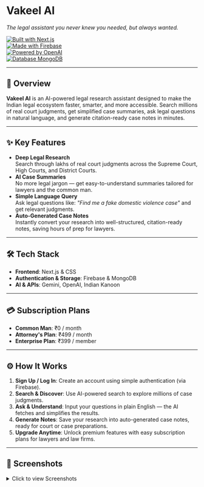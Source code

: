 # Vakeel AI  

_The legal assistant you never knew you needed, but always wanted._

[![Built with Next.js](https://img.shields.io/badge/Built%20with-Next.js-black?style=for-the-badge&logo=next.js)](https://nextjs.org/)  
[![Made with Firebase](https://img.shields.io/badge/Backend-Firebase-orange?style=for-the-badge&logo=firebase)](https://firebase.google.com/)  
[![Powered by OpenAI](https://img.shields.io/badge/AI-OpenAI-8756fd?style=for-the-badge&logo=openai)](https://openai.com/)  
[![Database MongoDB](https://img.shields.io/badge/Database-MongoDB-47A248?style=for-the-badge&logo=mongodb)](https://www.mongodb.com/)  

---

## 🚀 Overview  
**Vakeel AI** is an AI-powered legal research assistant designed to make the Indian legal ecosystem faster, smarter, and more accessible. Search millions of real court judgments, get simplified case summaries, ask legal questions in natural language, and generate citation-ready case notes in minutes.

---

## ✨ Key Features  
- **Deep Legal Research**  
  Search through lakhs of real court judgments across the Supreme Court, High Courts, and District Courts.  
- **AI Case Summaries**  
  No more legal jargon — get easy-to-understand summaries tailored for lawyers and the common man.  
- **Simple Language Query**  
  Ask legal questions like: _"Find me a fake domestic violence case"_ and get relevant judgments.  
- **Auto-Generated Case Notes**  
  Instantly convert your research into well-structured, citation-ready notes, saving hours of prep for lawyers.

---

## 🛠️ Tech Stack  
- **Frontend**: Next.js & CSS  
- **Authentication & Storage**: Firebase & MongoDB  
- **AI & APIs**: Gemini, OpenAI, Indian Kanoon  

---

## 💳 Subscription Plans  
- **Common Man**: ₹0 / month  
- **Attorney's Plan**: ₹499 / month  
- **Enterprise Plan**: ₹399 / member  

---

## ⚙️ How It Works
1. **Sign Up / Log In**: Create an account using simple authentication (via Firebase).  
2. **Search & Discover**: Use AI-powered search to explore millions of case judgments.  
3. **Ask & Understand**: Input your questions in plain English — the AI fetches and simplifies the results.  
4. **Generate Notes**: Save your research into auto-generated case notes, ready for court or case preparations.  
5. **Upgrade Anytime**: Unlock premium features with easy subscription plans for lawyers and law firms.

---

## 📸 Screenshots  
<details>
  <summary>Click to view Screenshots</summary>

| Feature              | Screenshot                            |
|----------------------|----------------------------------------|
| **Home Page**        | ![Home Page](Assets/homepage.png)      |
| **Search Results**   | ![Search Results](Assets/search_results.png) |
| **Case Summary**     | ![Case Summary](Assets/case_summary.png) |


---

## ❤️ Made with love by Team Pallets  

---

## 🤝 Contributors  
Thanks to these amazing people for bringing Vakeel AI to life!

| Name               | Role                          |
|--------------------|-------------------------------|
| **Ashish Kumar**    | Fullstack Developer           |
| **Gauri Pandey**    | Frontend Developer            |
| **Aditya Maitrey**  | AI Developer (AI Guy)          |
| **Meghna Kandpal**  | Authentication & Database Expert |

---
